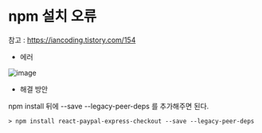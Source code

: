 # npm 설치 오류 

참고 : https://iancoding.tistory.com/154

* 에러 

![image](https://user-images.githubusercontent.com/63600953/137474026-4a9f06a5-bff7-4a79-bfb8-36cbd1bcd4cc.png)

* 해결 방안

npm install 뒤에 --save --legacy-peer-deps  를 추가해주면 된다.
  
```
> npm install react-paypal-express-checkout --save --legacy-peer-deps
```